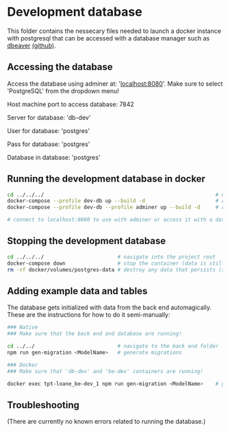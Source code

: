 # Development database

This folder contains the nessecary files needed to launch a docker instance with
postgresql that can be accessed with a database manager such as
[dbeaver](https://dbeaver.io/) [(github)](https://github.com/dbeaver/dbeaver).

## Accessing the database

Access the database using adminer at:
'[localhost:8080](http://localhost:8080/?pgsql=db-dev&username=postgres&db=postgres)'.
Make sure to select 'PostgreSQL' from the dropdown menu!

Host machine port to access database: 7842

Server for database: 'db-dev'

User for database: 'postgres'

Pass for database: 'postgres'

Database in database: 'postgres'

## Running the development database in docker

```bash
cd ../../../                                                        # navigate into the project root
docker-compose --profile dev-db up --build -d                       # run it in a detached docker container (without adminer)
docker-compose --profile dev-db --profile adminer up --build -d     # run it in a detached docker container (with adminer)

# connect to localhost:8080 to use with adminer or access it with a database manager from localhost:7842
```

## Stopping the development database

```bash
cd ../../../                        # navigate into the project root
docker-compose down                 # stop the container (data is still persistent)
rm -rf docker/volumes/postgres-data # destroy any data that persists (simply removes the folder)
```

## Adding example data and tables

The database gets initialized with data from the back end automagically. These
are the instructions for how to do it semi-manually:

```bash
### Native
### Make sure that the back end and database are running!

cd ../../                           # navigate to the back end folder
npm run gen-migration <ModelName>   # generate migrations

### Docker
### Make sure that 'db-dev' and 'be-dev' containers are running!

docker exec tpt-loane_be-dev_1 npm run gen-migration <ModelName>    # generate migrations (docker)
```

## Troubleshooting

(There are currently no known errors related to running the database.)
